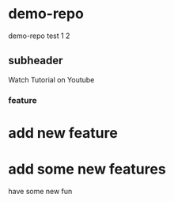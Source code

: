# demo-repo
demo-repo
test
1
2

## subheader

Watch Tutorial on Youtube


### feature

add new feature
=======
# add some new features


have some new fun
